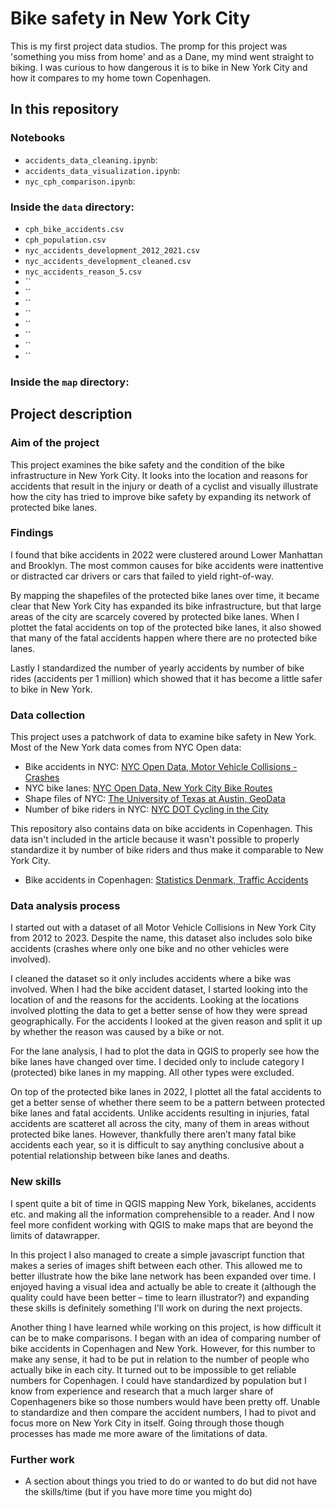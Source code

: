 # Bike safety in New York City

This is my first project data studios. The promp for this project was 'something you miss from home' and as a Dane, my mind went straight to biking. I was curious to how dangerous it is to bike in New York City and how it compares to my home town Copenhagen.

## In this repository
### Notebooks
- `accidents_data_cleaning.ipynb`:
- `accidents_data_visualization.ipynb`:
- `nyc_cph_comparison.ipynb`:
### Inside the `data` directory:
- `cph_bike_accidents.csv`
- `cph_population.csv`
- `nyc_accidents_development_2012_2021.csv`
- `nyc_accidents_development_cleaned.csv`
- `nyc_accidents_reason_5.csv`
- ``
- ``
- ``
- ``
- ``
- ``
- ``
- ``

### Inside the `map` directory:


## Project description

### Aim of the project
This project examines the bike safety and the condition of the bike infrastructure in New York City. It looks into the location and reasons for accidents that result in the injury or death of a cyclist and visually illustrate how the city has tried to improve bike safety by expanding its network of protected bike lanes.

### Findings
I found that bike accidents in 2022 were clustered around Lower Manhattan and Brooklyn. The most common causes for bike accidents were inattentive or distracted car drivers or cars that failed to yield right-of-way.

By mapping the shapefiles of the protected bike lanes over time, it became clear that New York City has expanded its bike infrastructure, but that large areas of the city are scarcely covered by protected bike lanes. When I plottet the fatal accidents on top of the protected bike lanes, it also showed that many of the fatal accidents happen where there are no protected bike lanes.  

Lastly I standardized the number of yearly accidents by number of bike rides (accidents per 1 million) which showed that it has become a little safer to bike in New York. 

### Data collection
This project uses a patchwork of data to examine bike safety in New York. Most of the New York data comes from NYC Open data:

- Bike accidents in NYC: [NYC Open Data, Motor Vehicle Collisions - Crashes](https://data.cityofnewyork.us/Public-Safety/Motor-Vehicle-Collisions-Crashes/h9gi-nx95)
- NYC bike lanes: [NYC Open Data, New York City Bike Routes](https://data.cityofnewyork.us/Transportation/New-York-City-Bike-Routes/7vsa-caz7#revert)
- Shape files of NYC: [The University of Texas at Austin, GeoData](https://geodata.lib.utexas.edu/?f%5Bdc_format_s%5D%5B%5D=Shapefile&f%5Bdct_spatial_sm%5D%5B%5D=New+York%2C+New+York%2C+United+States&per_page=50)
- Number of bike riders in NYC: [NYC DOT Cycling in the City](https://www.nyc.gov/html/dot/html/bicyclists/cyclinginthecity.shtml)

This repository also contains data on bike accidents in Copenhagen. This data isn't included in the article because it wasn't possible to properly standardize it by number of bike riders and thus make it comparable to New York City.
- Bike accidents in Copenhagen: [Statistics Denmark, Traffic Accidents](https://www.statistikbanken.dk/20056)

### Data analysis process
I started out with a dataset of all Motor Vehicle Collisions in New York City from 2012 to 2023. Despite the name, this dataset also includes solo bike accidents (crashes where only one bike and no other vehicles were involved). 

I cleaned the dataset so it only includes accidents where a bike was involved. When I had the bike accident dataset, I started looking into the location of and the reasons for the accidents. Looking at the locations involved plotting the data to get a better sense of how they were spread geographically. For the accidents I looked at the given reason and split it up by whether the reason was caused by a bike or not.

For the lane analysis, I had to plot the data in QGIS to properly see how the bike lanes have changed over time. I decided only to include category I (protected) bike lanes in my mapping. All other types were excluded.

On top of the protected bike lanes in 2022, I plottet all the fatal accidents to get a better sense of whether there seem to be a pattern between protected bike lanes and fatal accidents. Unlike accidents resulting in injuries, fatal accidents are scatteret all across the city, many of them in areas without protected bike lanes. However, thankfully there aren’t many fatal bike accidents each year, so it is difficult to say anything conclusive about a potential relationship between bike lanes and deaths.

### New skills
I spent quite a bit of time in QGIS mapping New York, bikelanes, accidents etc. and making all the information comprehensible to a reader. And I now feel more confident working with QGIS to make maps that are beyond the limits of datawrapper. 

In this project I also managed to create a simple javascript function that makes a series of images shift between each other. This allowed me to better illustrate how the bike lane network has been expanded over time. I enjoyed having a visual idea and actually be able to create it (although the quality could have been better – time to learn illustrator?) and expanding these skills is definitely something I'll work on during the next projects. 

Another thing I have learned while working on this project, is how difficult it can be to make comparisons. I began with an idea of comparing number of bike accidents in Copenhagen and New York. However, for this number to make any sense, it had to be put in relation to the number of people who actually bike in each city. It turned out to be impossible to get reliable numbers for Copenhagen. I could have standardized by population but I know from experience  and research that a much larger share of Copenhageners bike so those numbers would have been pretty off. Unable to standardize and then compare the accident numbers, I had to pivot and focus more on New York City in itself. Going through those though processes has made me more aware of the limitations of data.

### Further work
- A section about things you tried to do or wanted to do but did not have the skills/time (but if you have more time you might do)

